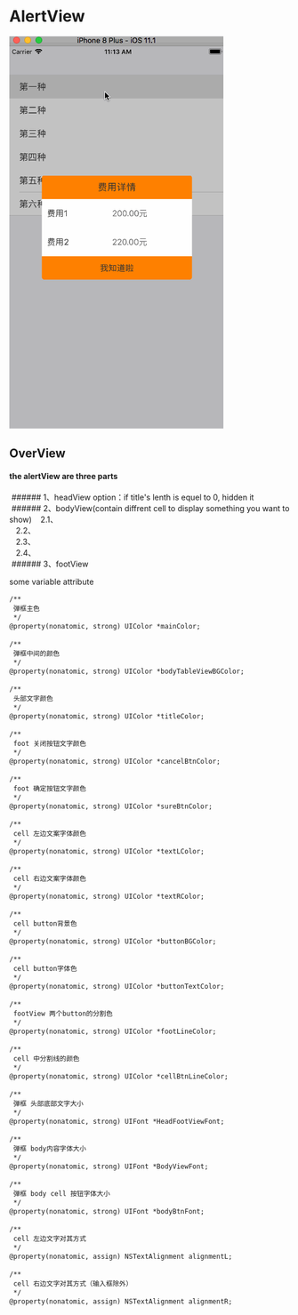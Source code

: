 # AlertView
![Image text](https://github.com/bumingxialuo/AlertView/blob/master/alertView.gif)
## OverView
#### the alertView are three parts
  ###### 1、headView
  option：if title's lenth is equel to 0, hidden it<br>
  ###### 2、bodyView(contain diffrent cell to display something you want to show)
    2.1、<br>
    2.2、<br>
    2.3、<br>
    2.4、<br>
  ###### 3、footView
  
some variable attribute<br>
```oc
/**
 弹框主色
 */
@property(nonatomic, strong) UIColor *mainColor;

/**
 弹框中间的颜色
 */
@property(nonatomic, strong) UIColor *bodyTableViewBGColor;

/**
 头部文字颜色
 */
@property(nonatomic, strong) UIColor *titleColor;

/**
 foot 关闭按钮文字颜色
 */
@property(nonatomic, strong) UIColor *cancelBtnColor;

/**
 foot 确定按钮文字颜色
 */
@property(nonatomic, strong) UIColor *sureBtnColor;

/**
 cell 左边文案字体颜色
 */
@property(nonatomic, strong) UIColor *textLColor;

/**
 cell 右边文案字体颜色
 */
@property(nonatomic, strong) UIColor *textRColor;

/**
 cell button背景色
 */
@property(nonatomic, strong) UIColor *buttonBGColor;

/**
 cell button字体色
 */
@property(nonatomic, strong) UIColor *buttonTextColor;

/**
 footView 两个button的分割色
 */
@property(nonatomic, strong) UIColor *footLineColor;

/**
 cell 中分割线的颜色
 */
@property(nonatomic, strong) UIColor *cellBtnLineColor;

/**
 弹框 头部底部文字大小
 */
@property(nonatomic, strong) UIFont *HeadFootViewFont;

/**
 弹框 body内容字体大小
 */
@property(nonatomic, strong) UIFont *BodyViewFont;

/**
 弹框 body cell 按钮字体大小
 */
@property(nonatomic, strong) UIFont *bodyBtnFont;

/**
 cell 左边文字对其方式
 */
@property(nonatomic, assign) NSTextAlignment alignmentL;

/**
 cell 右边文字对其方式（输入框除外）
 */
@property(nonatomic, assign) NSTextAlignment alignmentR;
```
